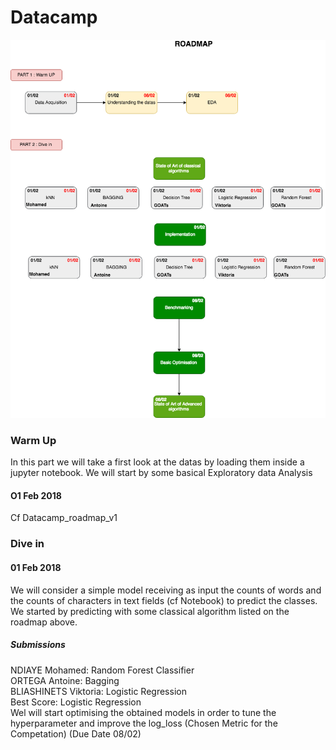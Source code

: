 # Datacamp
![alt text](/datacamp_roadmap_v1.png)

### Warm Up
In this part we will take a first look at the datas by loading them inside a jupyter notebook. We will start by some basical Exploratory data Analysis
#### O1 Feb 2018
Cf Datacamp_roadmap_v1
### Dive in
#### 01 Feb 2018
We will consider a simple model receiving as input the counts of words and the counts of characters in text fields (cf Notebook) to predict the classes.
We started by predicting with some classical algorithm listed on the roadmap above.

##### Submissions
NDIAYE Mohamed: Random Forest Classifier <br/>
ORTEGA Antoine: Bagging <br/>
BLIASHINETS Viktoria: Logistic Regression <br/>
Best Score: Logistic Regression <br/>
Wel will start optimising the obtained models in order to tune the hyperparameter and improve the log_loss (Chosen Metric for the Competation) (Due Date 08/02)
